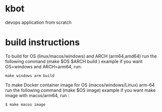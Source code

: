 # kbot

devops application from scratch


# build instructions

To build for OS (linux/macos/windows) and ARCH (arm64,amd64) run the following command
(make $OS $ARCH build ) example if you want OS=windows and ARCH=arm64, run:

```
make windows arm build
```
To make Docker container image for OS (macos/windows/Linux) arm-64 run the following command
(make $OS image) example if you want make image with macos/arm64, run :

```
$ make macos image
```
